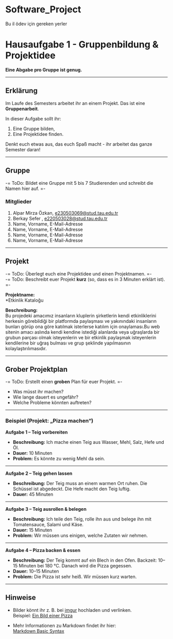 # Software_Project
Bu il ödev için gereken yerler
# Hausaufgabe 1 - Gruppenbildung & Projektidee

**Eine Abgabe pro Gruppe ist genug.**

---

## Erklärung
Im Laufe des Semesters arbeitet ihr an einem Projekt.
Das ist eine **Gruppenarbeit**.  

In dieser Aufgabe sollt ihr:  
1. Eine Gruppe bilden,  
2. Eine Projektidee finden.  

Denkt euch etwas aus, das euch Spaß macht - ihr arbeitet das ganze Semester daran!

---

## Gruppe
-= ToDo: Bildet eine Gruppe mit 5 bis 7 Studierenden und schreibt die Namen hier auf. =-

### Mitglieder
1. Alpar Mirza Özkan, e230503069@stud.tau.edu.tr 
2. Berkay Sefer , e220503028@stud.tau.edu.tr  
3. Name, Vorname, E-Mail-Adresse  
4. Name, Vorname, E-Mail-Adresse  
5. Name, Vorname, E-Mail-Adresse  
6. Name, Vorname, E-Mail-Adresse  


---

## Projekt
-= ToDo: Überlegt euch eine Projektidee und einen Projektnamen. =-  
-= ToDo: Beschreibt euer Projekt **kurz** (so, dass es in 3 Minuten erklärt ist). =-

**Projektname:**  
*Etkinlik Kataloğu

**Beschreibung:**  
Bu projedeki amacımız insanların kluplerin şirketlerin kendi etkinliklerini herkesin görebildiği bir platformda paylaşması ve yakınındaki insanların bunları görüp ona göre katılmak isterlerse katılım için onaylaması.Bu web sitenin amacı aslında kendi kendine istediği alanlarda veya uğraşlarda bir grubun parçası olmak isteyenlerin ve bir etkinlik paylaşmak isteyenlerin kendilerine bir uğraş bulması ve grup şeklinde yapılmasının kolaylaştırılımasıdır. 

---

## Grober Projektplan
-= ToDo: Erstellt einen **groben** Plan für euer Projekt. =-  
- Was müsst ihr machen?  
- Wie lange dauert es ungefähr?  
- Welche Probleme könnten auftreten?  

---

### Beispiel (Projekt: „Pizza machen“)

**Aufgabe 1 – Teig vorbereiten**  
- **Beschreibung:** Ich mache einen Teig aus Wasser, Mehl, Salz, Hefe und Öl.  
- **Dauer:** 10 Minuten  
- **Problem:** Es könnte zu wenig Mehl da sein.  

---

**Aufgabe 2 – Teig gehen lassen**  
- **Beschreibung:** Der Teig muss an einem warmen Ort ruhen. Die Schüssel ist abgedeckt. Die Hefe macht den Teig luftig.  
- **Dauer:** 45 Minuten  

---

**Aufgabe 3 – Teig ausrollen & belegen**  
- **Beschreibung:** Ich teile den Teig, rolle ihn aus und belege ihn mit Tomatensauce, Salami und Käse.  
- **Dauer:** 15 Minuten  
- **Problem:** Wir müssen uns einigen, welche Zutaten wir nehmen.  

---

**Aufgabe 4 – Pizza backen & essen**  
- **Beschreibung:** Der Teig kommt auf ein Blech in den Ofen. Backzeit: 10–15 Minuten bei 180 °C. Danach wird die Pizza gegessen.  
- **Dauer:** 10–15 Minuten  
- **Problem:** Die Pizza ist sehr heiß. Wir müssen kurz warten.  

---

## Hinweise
- Bilder könnt ihr z. B. bei [imgur](https://www.imgur.com) hochladen und verlinken.  
  Beispiel: [Ein Bild einer Pizza](https://i.imgur.com/PmEODOY.jpg)  

- Mehr Informationen zu Markdown findet ihr hier:  
  [Markdown Basic Syntax](https://www.markdownguide.org/basic-syntax/)

